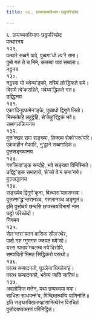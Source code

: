 ```yaml
---
title: ०६. छप्पच्‍चयविभाग-छट्ठपरिच्छेद

---
```

६. छप्पच्‍चयविभाग-छट्ठपरिच्छेद  
पत्थारनय  
१२९.  
पत्थारे सब्बगे पादे, पुब्बगा’धो ल्प’रे समा।  
पुब्बे गरु ते च मिमे, कत्तब्बा याव सब्बला॥  
नट्ठनय  
१३०.  
नट्ठस्स यो भवेय्य’ङ्को, तस्मिं लो’द्धिकते समे।  
विसमे त्वे’कसहिते, भवेय्य’द्धिकते गरु॥  
उद्दिट्ठनय  
१३१.  
एका’दिनुक्‍कमेन’ङ्के, पुब्बाधो द्विगुणे लिखे।  
मिस्सकेहि लहुट्ठेहि, से’केहु’द्दिट्ठकं भवे॥  
सब्बगलक्रियनय  
१३२.  
वुत्त’क्खर समा सङ्ख्या, लिक्ख्य सेको’परू’परि।  
एकेकहीन मेकादि, नु’ट्ठाने सब्बगादिकं॥  
वुत्तसङ्ख्यानय  
१३३.  
गरुक्रिया’ङ्क सन्दोहे, भवे सङ्ख्या विमिस्सिते।  
उद्दिट्ठ’ङ्क समाहारो, से’को वे’मं समा’नये॥  
वुत्तअद्धानय  
१३४.  
सङ्ख्येव द्विगुणे’कूना, वित्थारा’यामसम्भवा।  
वुत्तस्स’द्ध’न्तरानञ्‍च, गरुलानञ्‍च अङ्गुलं॥  
इति वुत्तोदये छन्दसि छप्पच्‍चयविभागो नाम  
छट्ठो परिच्छेदो।  
निगमन  
१३५.  
सेल’न्तरा’यतन वासिक सील’त्थेर,  
पादो गरु ग्गुणगरु ज्‍जयतं ममे’सो।  
यस्स प्पभाव’मवलम्ब मये’दिसोपि,  
सम्पादितो’भिमत सिद्धिकरो परत्थो॥  
१३६.  
परत्थ सम्पादनतो, पुञ्‍ञेना’धिगतेन’हं।  
परत्थ सम्पादनको, भवेय्यं जाति जातियं॥  
१३७.  
अवलोकित मत्तेन, यथा छप्पच्‍चया मया।  
साधिता साधयन्ते’व, मिच्छितत्थम्पि पाणिनोति॥  
इति सङ्घरक्खितमहासामित्थेरेन विरचितं  
वुत्तोदयप्पकरणं परिनिट्ठितं।  
